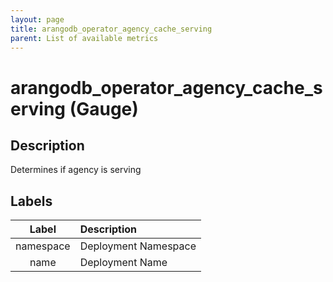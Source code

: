 ```yaml
---
layout: page
title: arangodb_operator_agency_cache_serving
parent: List of available metrics
---
```


# arangodb_operator_agency_cache_serving (Gauge)

## Description

Determines if agency is serving

## Labels

|   Label   | Description          |
|:---------:|:---------------------|
| namespace | Deployment Namespace |
|   name    | Deployment Name      |

